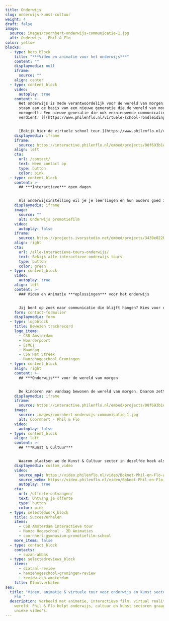 ```yaml
---
title: Onderwijs
slug: onderwijs-kunst-cultuur
weight: 4
draft: false
image:
  source: images/coornhert-onderwijs-communicatie-1.jpg
  alt: Onderwijs - Phil & Flo
color: yellow
blocks:
  - type: hero_block
    title: "***Video en animatie voor het onderwijs***"
    content: ""
    displaymedia: null
    iframe:
      source: ""
    align: center
  - type: content_block
    video:
      autoplay: true
    content: >-
      Het onderwijs is mede verantwoordelijk voor de wereld van morgen. Zij
      staan aan de basis van een nieuwe generatie die de wereld van morgen
      vormgeeft. Een nieuwe generatie die ook vernieuwende communicatie
      verdient. [](https://www.philenflo.nl/virtuele-school-rondleiding/)


      [Bekijk hier de virtuele school tour.](https://www.philenflo.nl/virtuele-school-rondleiding/)
    displaymedia: iframe
    iframe:
      source: https://interactive.philenflo.nl/embed/projects/08f693b1e5172b3ebfa10e00?iv_branded=1
    align: left
    cta:
      url: /contact/
      text: Neem contact op
      type: button
      color: pink
  - type: content_block
    content: >-
      ## ***Interactieve*** open dagen


      Als onderwijsinstelling wil je je leerlingen en hun ouders goed informeren. Daarom denkt Phil & Flo goed met je mee over de juiste inzet van middelen om deze doelgroep optimaal te benaderen. Met deze mindset realiseren we resultaten die verder gaan dan alleen [video](https://www.philenflo.nl/oplossingen/video-laten-maken/) of een [animatie](https://www.philenflo.nl/oplossingen/animatie-laten-maken/). Bijvoorbeeld: *'Wat te doen als een fysieke open dag niet mogelijk is?'* Ons antwoord was deze film voor onder andere het Park Lyceum in Almere en voor het CSB Amsterdam hierboven.
    displaymedia: iframe
    image:
      source: ""
      alt: Onderwijs promotiefilm
    video:
      autoplay: false
    iframe:
      source: https://projects.ivorystudio.net/embed/projects/3439e022b9b8aaad7250b257
    align: right
    cta:
      url: /alle-interactieve-tours-onderwijs/
      text: Bekijk alle interactieve onderwijs tours
      type: button
      color: green
  - type: content_block
    video:
      autoplay: true
    align: left
    content: >-
      ### Video en Animatie ***oplossingen*** voor het onderwijs


      Jij bent op zoek naar communicatie die blijft hangen? Kies voor een [animatiefilm](https://www.philenflo.nl/animatiefilm-laten-maken/), [video](https://www.philenflo.nl/oplossingen/video-laten-maken/), [virtuele tour](https://www.philenflo.nl/virtuele-tour/) of interactieve video, speciaal op maat geproduceerd voor jouw onderwijsinstelling. Werk samen met een videospecialist op het gebied van onderwijs, dit voorkomt misverstanden en stroeve samenwerkingen. Kies voor een strategisch en creatief partner zoals Phil & Flo en kies voor een leuke samenwerking.
    form: contact-formulier
    displaymedia: form
  - type: logoblock
    title: Bewezen trackrecord
    logo_items:
      - CSB Amsterdam
      - Noorderpoort
      - EsMEI
      - Maandag
      - CSG Het Streek
      - Hanzehogeschool Groningen
  - type: content_block
    align: right
    content: >-
      ## ***Onderwijs*** voor de wereld van morgen


      De kinderen van vandaag bewonen de wereld van morgen. Daarom zetten wij ons in voor inspirerend en vernieuwend onderwijs. We willen de volgende generatie de mogelijkheden bieden die nodig zijn om onderdeel uit te maken van een betere en kansrijke toekomst. We doen dit door samenwerkingen aan te gaan met onderwijsinstellingen die dezelfde overtuiging en hebben; de opleiders van de wereld van morgen.
    displaymedia: iframe
    iframe:
      source: https://interactive.philenflo.nl/embed/projects/08f693b1e5172b3ebfa10e00?iv_branded=1
    image:
      source: images/coornhert-onderwijs-communicatie-1.jpg
      alt: Coornhert - Phil & Flo
    video:
      autoplay: false
  - type: content_block
    align: left
    content: >-
      ## ***Kunst & Cultuur***


      Waarom plaatsen we de Kunst & Cultuur sector in dezelfde hoek als Onderwijs? Wij denken dat de wereld van morgen alleen kan bestaan als er kunst en cultuur is. Zonder deze basis heeft de wereld geen visie. Kunst & Cultuur wordt ook op scholen gegeven als vak. Wij helpen graag mee met de promotie van kunst en cultuur in Nederland. Dit kan op allerlei gebieden en wij denken graag mee met onze creatieve geesten om een interessante film of animatie te maken die het gevoel van kunst en cultuur goed overbrengt. Een film of animatie kan ook zelf kunst zijn. Of een interactieve vorm van kunst met onze fantastische [interactieve films](https://www.philenflo.nl/oplossingen/interactieve-video/) of [virtual reality](https://www.philenflo.nl/oplossingen/virtual-reality/) ([360 graden](https://www.philenflo.nl/360-graden-video-laten-maken/)) animatie films.
    displaymedia: custom_video
    video:
      source_mp4: https://video.philenflo.nl/video/Boknet-Phil-en-Flo-website-source.mp4
      source_webm: https://video.philenflo.nl/video/Boknet-Phil-en-Flo-website-source.webm
      autoplay: true
    cta:
      url: /offerte-ontvangen/
      text: Ontvang je offerte
      type: button
      color: pink
  - type: selectedwork_block
    title: Succesverhalen
    items:
      - CSB Amsterdam interactieve tour
      - Hanze Hogeschool - 2D Animaties
      - coornhert-gymnasium-promotiefilm-school
    more_items: false
  - type: contact_block
    contacts:
      - suzan-abbas
  - type: selectedreviews_block
    items:
      - diataal-review
      - hanzehogeschool-groningen-review
      - review-csb-amsterdam
    title: Klantverhalen
seo:
  title: "Video, animatie & virtuele tour voor onderwijs en kunst sector | Phil &
    Flo "
  description: Verbeeld met animatie, interactieve film, virtual reality jouw
    wereld. Phil & Flo helpt onderwijs, cultuur en kunst sectoren graag met
    unieke video's.
---
```

